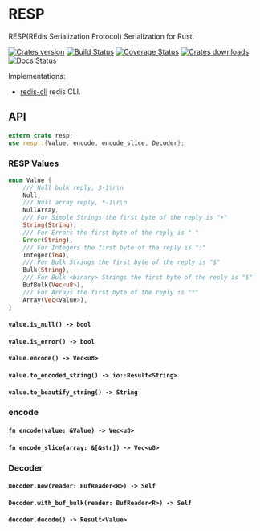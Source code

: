 # RESP

RESP(REdis Serialization Protocol) Serialization for Rust.

[![Crates version][version-image]][version-url]
[![Build Status][travis-image]][travis-url]
[![Coverage Status][coveralls-image]][coveralls-url]
[![Crates downloads][downloads-image]][downloads-url]
[![Docs Status][docs-image]][docs-url]

Implementations:

- [redis-cli](https://github.com/iorust/redis-cli) redis CLI.

## API

```Rust
extern crate resp;
use resp::{Value, encode, encode_slice, Decoder};
```

### RESP Values

```Rust
enum Value {
    /// Null bulk reply, $-1\r\n
    Null,
    /// Null array reply, *-1\r\n
    NullArray,
    /// For Simple Strings the first byte of the reply is "+"
    String(String),
    /// For Errors the first byte of the reply is "-"
    Error(String),
    /// For Integers the first byte of the reply is ":"
    Integer(i64),
    /// For Bulk Strings the first byte of the reply is "$"
    Bulk(String),
    /// For Bulk <binary> Strings the first byte of the reply is "$"
    BufBulk(Vec<u8>),
    /// For Arrays the first byte of the reply is "*"
    Array(Vec<Value>),
}
```

#### `value.is_null() -> bool`

#### `value.is_error() -> bool`

#### `value.encode() -> Vec<u8>`

#### `value.to_encoded_string() -> io::Result<String>`

#### `value.to_beautify_string() -> String`

### encode

#### `fn encode(value: &Value) -> Vec<u8>`

#### `fn encode_slice(array: &[&str]) -> Vec<u8>`

### Decoder

#### `Decoder.new(reader: BufReader<R>) -> Self`

#### `Decoder.with_buf_bulk(reader: BufReader<R>) -> Self`

#### `decoder.decode() -> Result<Value>`


[version-image]: https://img.shields.io/crates/v/resp.svg
[version-url]: https://crates.io/crates/resp

[travis-image]: http://img.shields.io/travis/iorust/resp.svg
[travis-url]: https://travis-ci.org/iorust/resp

[coveralls-image]: https://coveralls.io/repos/github/iorust/resp/badge.svg?branch=master
[coveralls-url]: https://coveralls.io/github/iorust/resp?branch=master

[downloads-image]: https://img.shields.io/crates/d/resp.svg
[downloads-url]: https://crates.io/crates/resp

[docs-image]: https://docs.rs/resp/badge.svg
[docs-url]: https://docs.rs/resp

